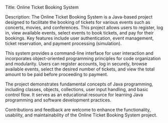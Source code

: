 Title: Online Ticket Booking System

Description:
The Online Ticket Booking System is a Java-based project designed to facilitate the booking of tickets for various events such as concerts, movies, and conferences. This project allows users to register, log in, view available events, select events to book tickets, and pay for their bookings. Key features include user authentication, event management, ticket reservation, and payment processing (simulation).

This system provides a command-line interface for user interaction and incorporates object-oriented programming principles for code organization and modularity. Users can register accounts, log in securely, browse available events, select the desired number of tickets, and view the total amount to be paid before proceeding to payment.

The project demonstrates fundamental concepts of Java programming, including classes, objects, collections, user input handling, and basic control flow. It serves as an educational resource for learning Java programming and software development practices.

Contributions and feedback are welcome to enhance the functionality, usability, and maintainability of the Online Ticket Booking System project.
